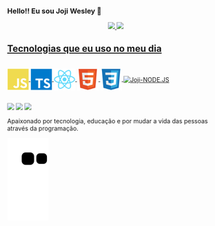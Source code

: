 ### Hello!!  Eu sou Joji Wesley 👋

<div align="center">
  <a href="https://github.com/jojiwesley">
  <img height="180em" src="https://github-readme-stats.vercel.app/api?username=jojiwesley&show_icons=true&theme=dracula&include_all_commits=true&count_private=true"/>
  <img height="180em" src="https://github-readme-stats.vercel.app/api/top-langs/?username=jojiwesley&layout=compact&langs_count=7&theme=dracula"/>
</div>
  
 ## Tecnologias que eu uso no meu dia
  
  <div style="display: inline_block"><br>
    <img align="center" alt="Joji-Js" height="50" width="50" src="https://raw.githubusercontent.com/devicons/devicon/master/icons/javascript/javascript-plain.svg">
    <img align="center" alt="Joji-Ts" height="50" width="50" src="https://raw.githubusercontent.com/devicons/devicon/master/icons/typescript/typescript-plain.svg">
    <img align="center" alt="Joji-React" height="50" width="50" src="https://raw.githubusercontent.com/devicons/devicon/master/icons/react/react-original.svg">
    <img align="center" alt="Joji-HTML" height="50" width="50" src="https://raw.githubusercontent.com/devicons/devicon/master/icons/html5/html5-original.svg">
    <img align="center" alt="Joji-CSS" height="50" width="50" src="https://raw.githubusercontent.com/devicons/devicon/master/icons/css3/css3-original.svg">
    <img align="center" alt="Joji-NODE.JS" height="50" width="50"src="https://cdn.jsdelivr.net/gh/devicons/devicon/icons/nodejs/nodejs-original.svg" />
    <br/>
  </div>
  
  ##
 
<div> 
  
  <a href="https://instagram.com/joji_ariki" target="_blank"><img src="https://img.shields.io/badge/-Instagram-%23E4405F?style=for-the-badge&logo=instagram&logoColor=white" target="_blank"></a>
  <a href = "mailto:joji.wesley@gmail.com"><img src="https://img.shields.io/badge/Gmail-D14836?style=for-the-badge&logo=gmail&logoColor=white" target="_blank"></a>
  <a href="https://www.linkedin.com/in/joji-wesley/" target="_blank"><img src="https://img.shields.io/badge/-LinkedIn-%230077B5?style=for-the-badge&logo=linkedin&logoColor=white" target="_blank"></a> 
  
   Apaixonado por tecnologia, educação e por mudar a vida das pessoas através da programação.
  
![Snake animation](https://github.com/rafaballerini/rafaballerini/blob/output/github-contribution-grid-snake.svg)
 


